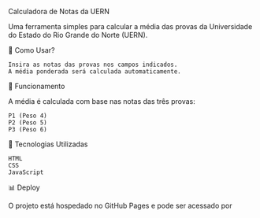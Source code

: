 Calculadora de Notas da UERN

Uma ferramenta simples para calcular a média das provas da Universidade do Estado do Rio Grande do Norte (UERN). 

🚀 Como Usar?

    Insira as notas das provas nos campos indicados.
    A média ponderada será calculada automaticamente.

📝 Funcionamento

A média é calculada com base nas notas das três provas:

    P1 (Peso 4)
    P2 (Peso 5)
    P3 (Peso 6)


📂 Tecnologias Utilizadas

    HTML
    CSS
    JavaScript

📊 Deploy

O projeto está hospedado no GitHub Pages e pode ser acessado por